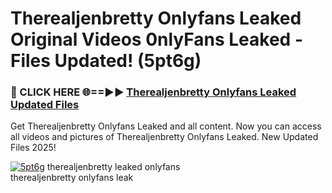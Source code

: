 # Therealjenbretty Onlyfans Leaked Original Videos 0nlyFans Leaked - Files Updated! (5pt6g)

<h3>🔴 CLICK HERE 🌐==►► <a href="https://tinyurl.com/ms9xzufz" rel="nofollow">Therealjenbretty Onlyfans Leaked Updated Files</a></h3>

Get Therealjenbretty Onlyfans Leaked and all content. Now you can access all videos and pictures of Therealjenbretty Onlyfans Leaked. New Updated Files 2025!

[![5pt6g](https://i.imgur.com/NaUBvic.gif)](https://tinyurl.com/ms9xzufz)
therealjenbretty leaked onlyfans<br>
therealjenbretty onlyfans leak